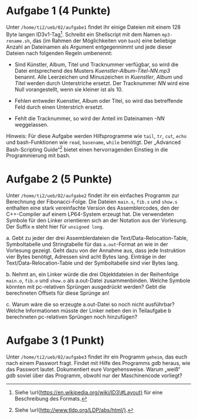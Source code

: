 # Aufgabe 1 (4 Punkte)

Unter `/home/ti2/ueb/02/aufgabe1` findet ihr einige Dateien mit einem
128 Byte langen ID3v1-Tag[^1]. Schreibt ein Shellscript mit dem Namen
`mp3-rename.sh`, das (im Rahmen der Möglichkeiten von `bash`) eine
beliebige Anzahl an Dateinamen als Argument entgegennimmt und jede
dieser Dateien nach folgenden Regeln umbenennt:

* Sind Künstler, Album, Titel und Tracknummer verfügbar, so wird die
  Datei entsprechend des Musters *Kuenstler-Album-Titel-NN.mp3*
  benannt. Alle Leerzeichen und Minuszeichen in *Kuenstler*, *Album*
  und *Titel* werden durch Unterstriche ersetzt. Der Tracknummer *NN*
  wird eine Null vorangestellt, wenn sie kleiner ist als 10.

* Fehlen entweder Kuenstler, Album oder Titel, so wird das betreffende
  Feld durch einen Unterstrich ersetzt.

* Fehlt die Tracknummer, so wird der Anteil im Dateinamen *-NN* weggelassen.

Hinweis: Für diese Aufgabe werden Hilfsprogramme wie `tail`, `tr`,
`cut`, `echo` und bash-Funktionen wie `read`, `basename`, `while`
benötigt. Der „Advanced Bash-Scripting Guide“[^2] bietet einen
hervorragenden Einstieg in die Programmierung mit bash.

[^1]: Siehe \url{https://en.wikipedia.org/wiki/ID3\#Layout} für eine Beschreibung
      des Formats.
[^2]: Siehe  \url{http://www.tldp.org/LDP/abs/html/}.
      
# Aufgabe 2 (5 Punkte)

Unter `/home/ti2/ueb/02/aufgabe2` findet ihr ein einfaches Programm zur
Berechnung der Fibonacci-Folge. Die Dateien `main.s`, `fib.s` und
`show.s` enthalten eine stark vereinfachte Version des Assemblercodes,
den der C++-Compiler auf einem LP64-System erzeugt hat. Die
verwendeten Symbole für den Linker orientieren sich an der Notation
aus der Vorlesung. Der Suffix `m` steht hier für `unsigned long`.

a. Gebt zu jeder der drei Assemblerdateien die
   Text/Data-Relocation-Table, Symboltabelle und Stringtabelle für das
   `a.out`-Format an wie in der Vorlesung gezeigt. Geht dazu von der
   Annahme aus, dass jede Instruktion vier Bytes benötigt, Adressen
   sind acht Bytes lang. Einträge in der Text/Data-Relocation-Table
   und der Symboltabelle sind vier Bytes lang.

b. Nehmt an, ein Linker würde die drei Objektdateien in der
   Reihenfolge `main.o`, `fib.o` und `show.o` als a.out-Datei
   zusammenbinden. Welche Symbole könnten mit pc-relativen Sprüngen
   ausgedrückt werden? Gebt die berechneten Offsets für diese Sprünge
   an!

c. Warum wäre die so erzeugte a.out-Datei so noch nicht ausführbar?
   Welche Informationen müsste der Linker neben den in Teilaufgabe b
   berechneten pc-relativen Sprüngen noch hinzufügen?

# Aufgabe 3 (1 Punkt)

Unter `/home/ti2/ueb/02/aufgabe3` findet ihr ein Programm `geheim`,
das euch nach einem Passwort fragt. Findet mit Hilfe des Programms
*gdb* heraus, wie das Passwort lautet. Dokumentiert eure
Vorgehensweise. Warum „weiß“ *gdb* soviel über das Programm, obwohl
nur der Maschinencode vorliegt?

<!--  LocalWords:  
 -->

<!-- Local Variables: -->
<!-- coding: utf-8 -->
<!-- ispell-local-dictionary: "german-new8" -->
<!-- End: -->
